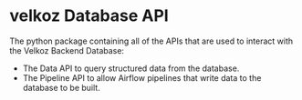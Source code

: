 # velkoz Database API

The python package containing all of the APIs that are used to interact with the Velkoz Backend Database:

- The Data API to query structured data from the database.
- The Pipeline API to allow Airflow pipelines that write data to the database to be built.
